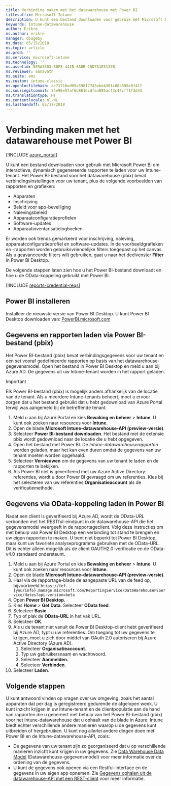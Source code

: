 ```yaml
---
title: Verbinding maken met het datawarehouse met Power BI
titlesuffix: Microsoft Intune
description: U kunt een bestand downloaden voor gebruik met Microsoft Power BI om interactieve, dynamisch gegenereerde rapporten te laden voor uw Microsoft Intune-tenant.
keywords: Intune-datawarehouse
author: Erikre
ms.author: erikre
manager: dougeby
ms.date: 05/15/2018
ms.topic: article
ms.prod: ''
ms.service: microsoft-intune
ms.technology: ''
ms.assetid: 5E5A35D3-88F8-441B-8A0B-C5D7A1E5137B
ms.reviewer: aanavath
ms.suite: ems
ms.custom: intune-classic
ms.openlocfilehash: ac71716ed09e39817743ebe4301c08a898e8f41f
ms.sourcegitcommit: 34e96e57af6b861ecdfea085acf3c44cff1f3d43
ms.translationtype: HT
ms.contentlocale: nl-NL
ms.lasthandoff: 05/17/2018
---
```

# <a name="connect-to-the-data-warehouse-with-power-bi"></a>Verbinding maken met het datawarehouse met Power BI

[!INCLUDE [azure_portal](./includes/azure_portal.md)]

U kunt een bestand downloaden voor gebruik met Microsoft Power BI om interactieve, dynamisch gegenereerde rapporten te laden voor uw Intune-tenant. Het Power BI-bestand voor het datawarehouse (pbix) bevat verbindingsinstellingen voor uw tenant, plus de volgende voorbeelden van rapporten en grafieken:  

  -  Apparaten
  -  Inschrijving
  -  Beleid voor app-beveiliging
  -  Nalevingsbeleid
  -  Apparaatconfiguratieprofielen
  -  Software-updates
  -  Apparaatinventarisatielogboeken

Er worden ook trends gemarkeerd voor inschrijving, naleving, apparaatconfiguratieprofiel en software-updates. In de voorbeeldgrafieken en -rapporten worden gebruiksvriendelijke filters toegepast op het canvas. Als u geavanceerde filters wilt gebruiken, gaat u naar het deelvenster **Filter** in Power BI Desktop.

De volgende stappen laten zien hoe u het Power BI-bestand downloadt en hoe u de OData-koppeling gebruikt met Power BI.

[!INCLUDE [reports-credential-reqs](./includes/reports-credential-reqs.md)]

## <a name="install-power-bi"></a>Power BI installeren

Installeer de nieuwste versie van Power BI Desktop. U kunt Power BI Desktop downloaden van: [PowerBI.microsoft.com](https://powerbi.microsoft.com/desktop)

## <a name="load-the-data-and-reports-using-the-power-bi-file-pbix"></a>Gegevens en rapporten laden via Power BI-bestand (pbix)

Het Power BI-bestand (pbix) bevat verbindingsgegevens voor uw tenant en een set vooraf gedefinieerde rapporten op basis van het datawarehouse-gegevensmodel. Open het bestand in Power BI Desktop en meld u aan bij Azure AD. De gegevens uit uw Intune-tenant worden in het rapport geladen.

> [!Important]  
> Elk Power BI-bestand (pbix) is mogelijk anders afhankelijk van de locatie van de tenant. Als u meerdere Intune-tenants beheert, moet u ervoor zorgen dat u het bestand gebruikt dat u hebt gedownload van Azure Portal terwijl was aangemeld bij de betreffende tenant.  

1.  Meld u aan bij Azure Portal en kies **Bewaking en beheer** > **Intune**. U kunt ook zoeken naar resources voor **Intune**.  
2.  Open de blade **Microsoft Intune-datawarehouse-API (preview-versie)**.
3.  Selecteer **Power BI-bestand downloaden**. Het bestand met de extensie pbix wordt gedownload naar de locatie die u hebt opgegeven.
4.  Open het bestand met Power BI. De *Intune-datawarehouserapporten* worden geladen, maar het kan even duren omdat de gegevens van uw tenant moeten worden opgehaald.
5.  Selecteer **Vernieuwen** om de gegevens van uw tenant te laden en de rapporten te bekijken.
6.  Als Power BI niet is geverifieerd met uw Azure Active Directory-referenties, wordt u door Power BI gevraagd om uw referenties. Kies bij het selecteren van uw referenties **Organisatieaccount** als de verificatiemethode.

## <a name="load-the-data-in-power-bi-using-the-odata-link"></a>Gegevens via OData-koppeling laden in Power BI

Nadat een client is geverifieerd bij Azure AD, wordt de OData-URL verbonden met het RESTful-eindpunt in de datawarehouse-API die het gegevensmodel weergeeft in de rapportageclient. Volg deze instructies om met behulp van Power BI Desktop een verbinding tot stand te brengen en uw eigen rapporten te maken. U bent niet beperkt tot Power BI Desktop, maar kunt uw favoriete analyseprogramma gebruiken met de OData-URL. Dit is echter alleen mogelijk als de client OAUTH2.0-verificatie en de OData-v4.0 standaard ondersteunt.

1.  Meld u aan bij Azure Portal en kies **Bewaking en beheer** > **Intune**. U kunt ook zoeken naar resources voor **Intune**.  
2.  Open de blade **Microsoft Intune-datawarehouse-API (preview-versie)**.
3. Haal via de rapportage-blade de aangepaste URL van de feed op, bijvoorbeeld `https://fef.{yourinfo}.manage.microsoft.com/ReportingService/DataWarehouseFEService/dates?api-version=beta`
4. Open **Power BI Desktop**.
5. Kies **Home** > **Get Data**. Selecteer **OData feed**.
6. Selecteer **Basic**.
7. Typ of plak de **OData-URL** in het vak URL.
8. Selecteer **OK**.
9. Als u de tenant niet vanuit de Power BI Desktop-client hebt geverifieerd bij Azure AD, typt u uw referenties. Om toegang tot uw gegevens te krijgen, moet u zich door middel van OAuth 2.0 autoriseren bij Azure Active Directory (Azure AD).  
    1.  Selecteer **Organisatieaccount**.  
    2.  Typ uw gebruikersnaam en wachtwoord.  
    3.  Selecteer **Aanmelden.**  
    4.  Selecteer **Verbinden**.  
10. Selecteer **Laden**.

## <a name="next-steps"></a>Volgende stappen

U kunt antwoord vinden op vragen over uw omgeving, zoals het aantal apparaten dat per dag is geregistreerd gedurende de afgelopen week. U kunt inzicht krijgen in uw Intune-tenant en de clientpopulatie aan de hand van rapporten die u genereert met behulp van het Power BI-bestand (pbix) voor het Intune-datawarehouse dat u ophaalt van de blade in Azure. Intune biedt echter verschillende andere manieren waarop u de gegevens kunt uitbreiden of hergebruiken. U kunt nog allerlei andere dingen doen met Power BI en de Intune-datawarehouse-API, zoals:

<!-- -  You can use Power BI Desktop to create additional report types with your data. For example, you could create a custom chart representing the ratio of device manufactures in your enterprise. For more information about creating custom reports with Power BI and the Intune Data Warehouse, see `BLOG POST ON POWER BI`. -->
 -  De gegevens van uw tenant zijn zo georganiseerd dat u op verschillende manieren inzicht kunt krijgen in uw gegevens. Zie [Data Warehouse Data Model](reports-ref-data-model.md) (Datawarehouse-gegevensmodel) voor meer informatie over de ordening van de gegevens.
 -  U kunt de gegevens ook openen via een Restful-interface en de gegevens in uw eigen app opnemen. Zie [Gegevens ophalen uit de datawarehouse-API met een REST-client](reports-proc-data-rest.md) voor meer informatie.
